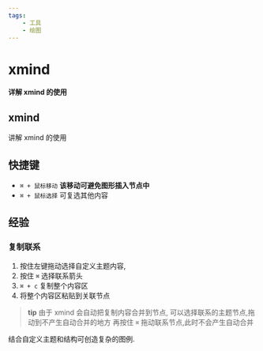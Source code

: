```yaml
---
tags:
    - 工具
    - 绘图
---
```


# xmind

**详解 xmind 的使用**


## xmind
讲解 xmind 的使用

## 快捷键

* `⌘ + 鼠标移动`  **该移动可避免图形插入节点中**
* `⌘ + 鼠标选择` 可复选其他内容

## 经验
### 复制联系
1. 按住左键拖动选择自定义主题内容,
2. 按住 `⌘` 选择联系箭头
3. `⌘ + c` 复制整个内容区
4. 将整个内容区粘贴到关联节点

> **tip** 
> 由于 xmind 会自动把复制内容合并到节点,
> 可以选择联系的主题节点,拖动到不产生自动合并的地方
> 再按住 `⌘` 拖动联系节点,此时不会产生自动合并


结合自定义主题和结构可创造复杂的图例.